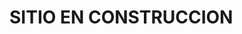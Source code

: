 <!-- Escuchar el puerto estipulado: node --env-file .env index.js
En el script quedaria:
"dev": "node --env-file .env --watch index.js" -->

# SITIO EN CONSTRUCCION
